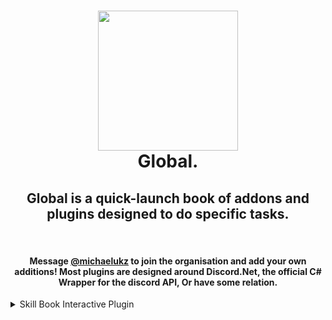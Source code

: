 <h1 align="center">
  <img src="https://media.discordapp.net/attachments/713367706736525332/867802837182054410/unknown.png" width="224px"/><br/>
  Global.
</h1>


<div align="center">
<h2> Global is a quick-launch book of addons and plugins designed to do specific tasks.</h2>
&nbsp;  
&nbsp;
&nbsp;
<h4>
  Message <a href="https://github.com/michaelukz">@michaelukz</a> to join the organisation and add your own additions!
  Most plugins are designed around Discord.Net, the official C# Wrapper for the discord API, Or have some relation.
  </h4>
</div>
<div></div>
<div></div>
<div></div>
<div></div>
<div class ="Active Plugins">
<details><summary>Skill Book Interactive Plugin</summary>https://www.nuget.org/packages/Global.Addons.SkillMenu/</details>
</div>
